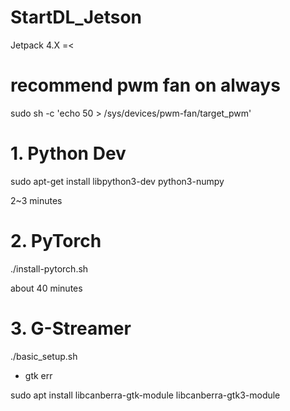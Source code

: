 # StartDL_Jetson 

Jetpack 4.X =<

# recommend pwm fan on always

sudo sh -c 'echo 50 > /sys/devices/pwm-fan/target_pwm'


# 1. Python Dev

sudo apt-get install libpython3-dev python3-numpy

2~3 minutes


# 2. PyTorch

./install-pytorch.sh

about 40 minutes


# 3. G-Streamer 

./basic_setup.sh


* gtk err

sudo apt install libcanberra-gtk-module libcanberra-gtk3-module
